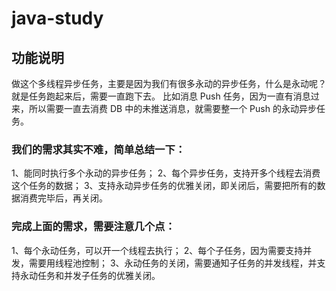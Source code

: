 # java-study
## 功能说明
做这个多线程异步任务，主要是因为我们有很多永动的异步任务，什么是永动呢？就是任务跑起来后，需要一直跑下去。
比如消息 Push 任务，因为一直有消息过来，所以需要一直去消费 DB 中的未推送消息，就需要整一个 Push 的永动异步任务。

### 我们的需求其实不难，简单总结一下：
1、能同时执行多个永动的异步任务；
2、每个异步任务，支持开多个线程去消费这个任务的数据；
3、支持永动异步任务的优雅关闭，即关闭后，需要把所有的数据消费完毕后，再关闭。

### 完成上面的需求，需要注意几个点：
1、每个永动任务，可以开一个线程去执行；
2、每个子任务，因为需要支持并发，需要用线程池控制；
3、永动任务的关闭，需要通知子任务的并发线程，并支持永动任务和并发子任务的优雅关闭。
